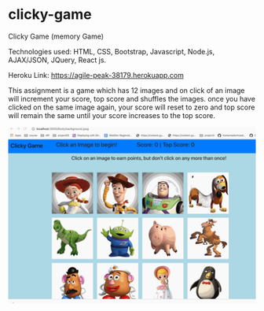 # clicky-game

Clicky Game (memory Game)

Technologies used:
HTML, 
CSS, 
Bootstrap, 
Javascript, 
Node.js, 
AJAX/JSON, 
JQuery, 
React js.

Heroku Link:  https://agile-peak-38179.herokuapp.com

This assignment is a game which has 12 images and on click of an image will increment your score, top score and shuffles the images.
once you have clicked on the same image again, your score will reset to zero and top score will remain the same until your score increases to the top score.

![gif](./reactpractice/public/clickyGame.gif)
